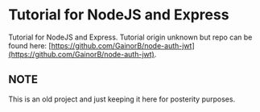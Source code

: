 #  Tutorial for NodeJS and Express
Tutorial for NodeJS and Express.  Tutorial origin unknown but repo can be found here: [https://github.com/GainorB/node-auth-jwt](https://github.com/GainorB/node-auth-jwt).


## NOTE
This is an old project and just keeping it here for posterity purposes.
